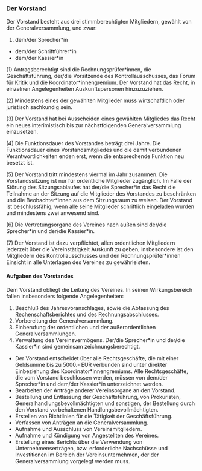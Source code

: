 ### Der Vorstand

Der Vorstand besteht aus drei stimmberechtigten Mitgliedern, gewählt von der Generalversammlung, und zwar:

1. dem/der Sprecher\*in
* dem/der Schriftführer\*in
* dem/der Kassier\*in

(1) Antragsberechtigt sind die Rechnungsprüfer\*innen, die Geschäftsführung, der/die Vorsitzende des Kontrollausschusses, das Forum für Kritik und die Koordinator\*innengremium.
Der Vorstand hat das Recht, in einzelnen Angelegenheiten Auskunftspersonen hinzuzuziehen.

(2) Mindestens eines der gewählten Mitglieder muss wirtschaftlich oder juristisch sachkundig sein.

(3) Der Vorstand hat bei Ausscheiden eines gewählten Mitgliedes das Recht ein neues interimistisch bis zur nächstfolgenden Generalversammlung einzusetzen.

(4) Die Funktionsdauer des Vorstandes beträgt drei Jahre.
Die Funktionsdauer eines Vorstandsmitgliedes und die damit verbundenen Verantwortlichkeiten enden erst, wenn die entsprechende Funktion neu besetzt ist.

(5) Der Vorstand tritt mindestens viermal im Jahr zusammen. Die Vorstandssitzung ist nur für ordentliche Mitglieder zugänglich. Im Falle der Störung des Sitzungsablaufes hat der/die Sprecher\*in das Recht die Teilnahme an der Sitzung auf die Mitglieder des Vorstandes zu beschränken und die Beobachter\*innen aus dem Sitzungsraum zu weisen.
Der Vorstand ist beschlussfähig, wenn alle seine Mitglieder schriftlich eingeladen wurden und mindestens zwei anwesend sind.

(6) Die Vertretungsorgane des Vereines nach außen sind der/die Sprecher\*in und der/die Kassier\*in.

(7) Der Vorstand ist dazu verpflichtet, allen ordentlichen Mitgliedern jederzeit über die Vereinstätigkeit Auskunft zu geben; insbesondere ist den Mitgliedern des Kontrollausschusses und den Rechnungsprüfer\*innen Einsicht in alle Unterlagen des Vereines zu gewährleisten.

#### Aufgaben des Vorstandes
Dem Vorstand obliegt die Leitung des Vereines. In seinen Wirkungsbereich fallen insbesonders folgende Angelegenheiten:

1. Beschluß des Jahresvoranschlages, sowie die Abfassung des Rechenschaftsberichtes und des Rechnungsabschlusses.
2. Vorbereitung der Generalversammlung.
3. Einberufung der ordentlichen und der außerordentlichen Generalversammlungen.
4. Verwaltung des Vereinsvermögens. Der/die Sprecher\*in und der/die Kassier\*in sind gemeinsam zeichnungsberechtigt.
* Der Vorstand entscheidet über alle Rechtsgeschäfte, die mit einer Geldsumme bis zu 5000.- EUR verbunden sind unter direkter Einbeziehung des Koordinator\*innengremiums. Alle Rechtsgeschäfte, die vom Vorstand beschlossen werden, müssen von dem/der Sprecher\*in und dem/der Kassier\*in unterzeichnet werden.
* Bearbeiten der Anträge anderer Vereinsorgane an den Vorstand.
* Bestellung und Entlassung der Geschäftsführung, von Prokuristen,
Generalhandlungsbevollmächtigten und sonstigen, der Bestellung durch den Vorstand
vorbehaltenen Handlungsbevollmächtigten.
* Erstellen von Richtlinien für die Tätigkeit der Geschäftsführung.
* Verfassen von Anträgen an die Generalversammlung.
* Aufnahme und Ausschluss von Vereinsmitgliedern.
* Aufnahme und Kündigung von Angestellten des Vereines.
* Erstellung eines Berichts über die Verwendung von Unternehmenserträgen, bzw. erforderliche Nachschüsse und Investitionen im Bereich der Vereinsunternehmen, der der Generalversammlung vorgelegt werden muss.
